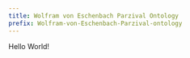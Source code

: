 ```yaml
---
title: Wolfram von Eschenbach Parzival Ontology
prefix: Wolfram-von-Eschenbach-Parzival-ontology
---
```


Hello World!